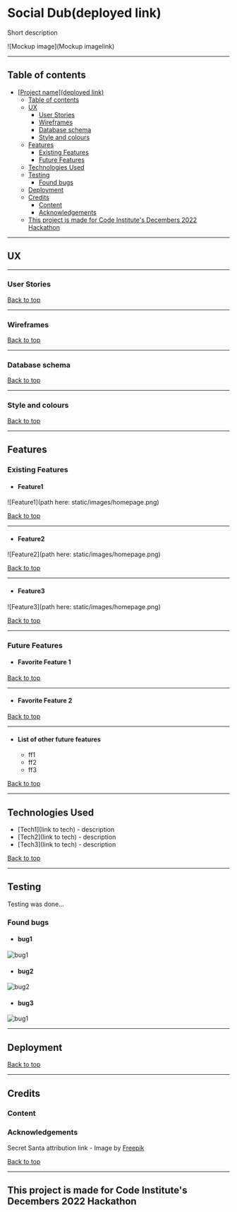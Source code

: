 # Social Dub(deployed link)

Short description

![Mockup image](Mockup imagelink)

---

## Table of contents

- [\[Project name\](deployed link)](#project-namedeployed-link)
  - [Table of contents](#table-of-contents)
  - [UX](#ux)
    - [User Stories](#user-stories)
    - [Wireframes](#wireframes)
    - [Database schema](#database-schema)
    - [Style and colours](#style-and-colours)
  - [Features](#features)
    - [Existing Features](#existing-features)
    - [Future Features](#future-features)
  - [Technologies Used](#technologies-used)
  - [Testing](#testing)
    - [Found bugs](#found-bugs)
  - [Deployment](#deployment)
  - [Credits](#credits)
    - [Content](#content)
    - [Acknowledgements](#acknowledgements)
  - [This project is made for Code Institute's Decembers 2022 Hackathon](#this-project-is-made-for-code-institutes-decembers-2022-hackathon)

---

## UX

---

### User Stories

[Back to top](#Table-of-contents)

---

### Wireframes

[Back to top](#Table-of-contents)

---

### Database schema

[Back to top](#Table-of-contents)

---

### Style and colours

[Back to top](#Table-of-contents)

---

## Features

### Existing Features

- #### Feature1

![Feature1](path here: static/images/homepage.png)

[Back to top](#Table-of-contents)

---

- #### Feature2

![Feature2](path here: static/images/homepage.png)

[Back to top](#Table-of-contents)

---

- #### Feature3

![Feature3](path here: static/images/homepage.png)

[Back to top](#Table-of-contents)

---

### Future Features

- #### Favorite Feature 1

[Back to top](#Table-of-contents)

---

- #### Favorite Feature 2

[Back to top](#Table-of-contents)

---

- #### List of other future features

  - ff1
  - ff2
  - ff3

[Back to top](#Table-of-contents)

---

## Technologies Used

- [Tech1](link to tech) - description
- [Tech2](link to tech) - description
- [Tech3](link to tech) - description

[Back to top](#Table-of-contents)

---

## Testing

Testing was done...

### Found bugs

- #### bug1

![bug1](img/bug1)

- #### bug2

![bug2](img/bug2)

- #### bug3

![bug1](img/bug3)

---

## Deployment

[Back to top](#Table-of-contents)

---

## Credits

### Content

### Acknowledgements
Secret Santa attribution link - Image by <a href="https://www.freepik.com/free-vector/hand-drawn-secret-santa-illustration_20112076.htm">Freepik</a>

[Back to top](#Table-of-contents)

---

## This project is made for Code Institute's Decembers 2022 Hackathon